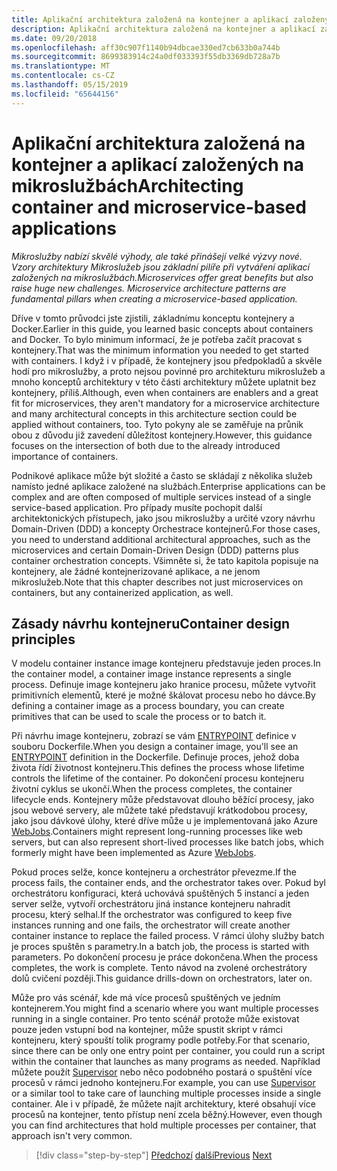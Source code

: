 ```yaml
---
title: Aplikační architektura založená na kontejner a aplikací založených na mikroslužbách
description: Aplikační architektura založená na kontejner a aplikací založených na mikroslužbách se žádné malé feat a by neměl být přijata lehce. Naučte se základní koncepty v této kapitole.
ms.date: 09/20/2018
ms.openlocfilehash: aff30c907f1140b94dbcae330ed7cb633b0a744b
ms.sourcegitcommit: 8699383914c24a0df033393f55db3369db728a7b
ms.translationtype: MT
ms.contentlocale: cs-CZ
ms.lasthandoff: 05/15/2019
ms.locfileid: "65644156"
---
```

# <a name="architecting-container-and-microservice-based-applications"></a><span data-ttu-id="bed46-104">Aplikační architektura založená na kontejner a aplikací založených na mikroslužbách</span><span class="sxs-lookup"><span data-stu-id="bed46-104">Architecting container and microservice-based applications</span></span>

<span data-ttu-id="bed46-105">*Mikroslužby nabízí skvělé výhody, ale také přinášejí velké výzvy nové. Vzory architektury Mikroslužeb jsou základní pilíře při vytváření aplikací založených na mikroslužbách.*</span><span class="sxs-lookup"><span data-stu-id="bed46-105">*Microservices offer great benefits but also raise huge new challenges. Microservice architecture patterns are fundamental pillars when creating a microservice-based application.*</span></span>

<span data-ttu-id="bed46-106">Dříve v tomto průvodci jste zjistili, základnímu konceptu kontejnery a Docker.</span><span class="sxs-lookup"><span data-stu-id="bed46-106">Earlier in this guide, you learned basic concepts about containers and Docker.</span></span> <span data-ttu-id="bed46-107">To bylo minimum informací, že je potřeba začít pracovat s kontejnery.</span><span class="sxs-lookup"><span data-stu-id="bed46-107">That was the minimum information you needed to get started with containers.</span></span> <span data-ttu-id="bed46-108">I když i v případě, že kontejnery jsou předpokladů a skvěle hodí pro mikroslužby, a proto nejsou povinné pro architekturu mikroslužeb a mnoho konceptů architektury v této části architektury můžete uplatnit bez kontejnery, příliš.</span><span class="sxs-lookup"><span data-stu-id="bed46-108">Although, even when containers are enablers and a great fit for microservices, they aren't mandatory for a microservice architecture and many architectural concepts in this architecture section could be applied without containers, too.</span></span> <span data-ttu-id="bed46-109">Tyto pokyny ale se zaměřuje na průnik obou z důvodu již zavedení důležitost kontejnery.</span><span class="sxs-lookup"><span data-stu-id="bed46-109">However, this guidance focuses on the intersection of both due to the already introduced importance of containers.</span></span>

<span data-ttu-id="bed46-110">Podnikové aplikace může být složité a často se skládají z několika služeb namísto jedné aplikace založené na službách.</span><span class="sxs-lookup"><span data-stu-id="bed46-110">Enterprise applications can be complex and are often composed of multiple services instead of a single service-based application.</span></span> <span data-ttu-id="bed46-111">Pro případy musíte pochopit další architektonických přístupech, jako jsou mikroslužby a určité vzory návrhu Domain-Driven (DDD) a koncepty Orchestrace kontejnerů.</span><span class="sxs-lookup"><span data-stu-id="bed46-111">For those cases, you need to understand additional architectural approaches, such as the microservices and certain Domain-Driven Design (DDD) patterns plus container orchestration concepts.</span></span> <span data-ttu-id="bed46-112">Všimněte si, že tato kapitola popisuje na kontejnery, ale žádné kontejnerizované aplikace, a ne jenom mikroslužeb.</span><span class="sxs-lookup"><span data-stu-id="bed46-112">Note that this chapter describes not just microservices on containers, but any containerized application, as well.</span></span>

## <a name="container-design-principles"></a><span data-ttu-id="bed46-113">Zásady návrhu kontejneru</span><span class="sxs-lookup"><span data-stu-id="bed46-113">Container design principles</span></span>

<span data-ttu-id="bed46-114">V modelu container instance image kontejneru představuje jeden proces.</span><span class="sxs-lookup"><span data-stu-id="bed46-114">In the container model, a container image instance represents a single process.</span></span> <span data-ttu-id="bed46-115">Definuje image kontejneru jako hranice procesu, můžete vytvořit primitivních elementů, které je možné škálovat procesu nebo ho dávce.</span><span class="sxs-lookup"><span data-stu-id="bed46-115">By defining a container image as a process boundary, you can create primitives that can be used to scale the process or to batch it.</span></span>

<span data-ttu-id="bed46-116">Při návrhu image kontejneru, zobrazí se vám [ENTRYPOINT](https://docs.docker.com/engine/reference/builder/#entrypoint) definice v souboru Dockerfile.</span><span class="sxs-lookup"><span data-stu-id="bed46-116">When you design a container image, you'll see an [ENTRYPOINT](https://docs.docker.com/engine/reference/builder/#entrypoint) definition in the Dockerfile.</span></span> <span data-ttu-id="bed46-117">Definuje proces, jehož doba života řídí životnost kontejneru.</span><span class="sxs-lookup"><span data-stu-id="bed46-117">This defines the process whose lifetime controls the lifetime of the container.</span></span> <span data-ttu-id="bed46-118">Po dokončení procesu kontejneru životní cyklus se ukončí.</span><span class="sxs-lookup"><span data-stu-id="bed46-118">When the process completes, the container lifecycle ends.</span></span> <span data-ttu-id="bed46-119">Kontejnery může představovat dlouho běžící procesy, jako jsou webové servery, ale můžete také představují krátkodobou procesy, jako jsou dávkové úlohy, které dříve může u je implementovaná jako Azure [WebJobs](https://github.com/Azure/azure-webjobs-sdk/wiki).</span><span class="sxs-lookup"><span data-stu-id="bed46-119">Containers might represent long-running processes like web servers, but can also represent short-lived processes like batch jobs, which formerly might have been implemented as Azure [WebJobs](https://github.com/Azure/azure-webjobs-sdk/wiki).</span></span>

<span data-ttu-id="bed46-120">Pokud proces selže, konce kontejneru a orchestrátor převezme.</span><span class="sxs-lookup"><span data-stu-id="bed46-120">If the process fails, the container ends, and the orchestrator takes over.</span></span> <span data-ttu-id="bed46-121">Pokud byl orchestrátoru konfiguraci, která uchovává spuštěných 5 instancí a jeden server selže, vytvoří orchestrátoru jiná instance kontejneru nahradit procesu, který selhal.</span><span class="sxs-lookup"><span data-stu-id="bed46-121">If the orchestrator was configured to keep five instances running and one fails, the orchestrator will create another container instance to replace the failed process.</span></span> <span data-ttu-id="bed46-122">V rámci úlohy služby batch je proces spuštěn s parametry.</span><span class="sxs-lookup"><span data-stu-id="bed46-122">In a batch job, the process is started with parameters.</span></span> <span data-ttu-id="bed46-123">Po dokončení procesu je práce dokončena.</span><span class="sxs-lookup"><span data-stu-id="bed46-123">When the process completes, the work is complete.</span></span> <span data-ttu-id="bed46-124">Tento návod na zvolené orchestrátory dolů cvičení později.</span><span class="sxs-lookup"><span data-stu-id="bed46-124">This guidance drills-down on orchestrators, later on.</span></span>

<span data-ttu-id="bed46-125">Může pro vás scénář, kde má více procesů spuštěných ve jedním kontejnerem.</span><span class="sxs-lookup"><span data-stu-id="bed46-125">You might find a scenario where you want multiple processes running in a single container.</span></span> <span data-ttu-id="bed46-126">Pro tento scénář protože může existovat pouze jeden vstupní bod na kontejner, může spustit skript v rámci kontejneru, který spouští tolik programy podle potřeby.</span><span class="sxs-lookup"><span data-stu-id="bed46-126">For that scenario, since there can be only one entry point per container, you could run a script within the container that launches as many programs as needed.</span></span> <span data-ttu-id="bed46-127">Například můžete použít [Supervisor](http://supervisord.org/) nebo něco podobného postará o spuštění více procesů v rámci jednoho kontejneru.</span><span class="sxs-lookup"><span data-stu-id="bed46-127">For example, you can use [Supervisor](http://supervisord.org/) or a similar tool to take care of launching multiple processes inside a single container.</span></span> <span data-ttu-id="bed46-128">Ale i v případě, že můžete najít architektury, které obsahují více procesů na kontejner, tento přístup není zcela běžný.</span><span class="sxs-lookup"><span data-stu-id="bed46-128">However, even though you can find architectures that hold multiple processes per container, that approach isn't very common.</span></span>

>[!div class="step-by-step"]
><span data-ttu-id="bed46-129">[Předchozí](../net-core-net-framework-containers/official-net-docker-images.md)
>[další](containerize-monolithic-applications.md)</span><span class="sxs-lookup"><span data-stu-id="bed46-129">[Previous](../net-core-net-framework-containers/official-net-docker-images.md)
[Next](containerize-monolithic-applications.md)</span></span>
